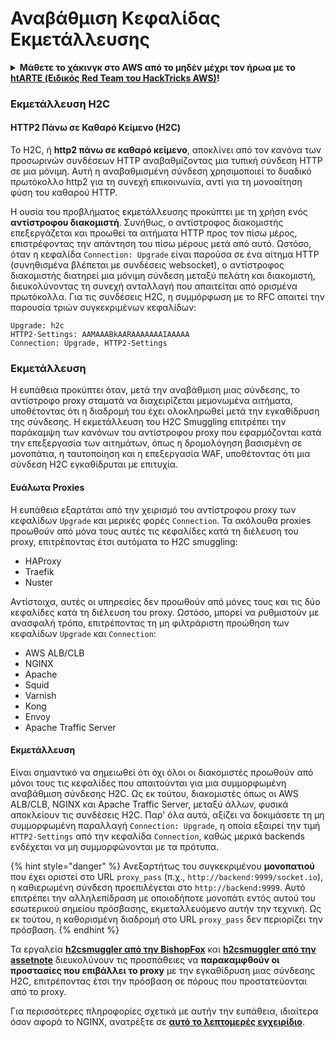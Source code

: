 # Αναβάθμιση Κεφαλίδας Εκμετάλλευσης

<details>

<summary><strong>Μάθετε το χάκινγκ στο AWS από το μηδέν μέχρι τον ήρωα με το</strong> <a href="https://training.hacktricks.xyz/courses/arte"><strong>htARTE (Ειδικός Red Team του HackTricks AWS)</strong></a><strong>!</strong></summary>

Άλλοι τρόποι υποστήριξης του HackTricks:

* Αν θέλετε να δείτε την **εταιρεία σας διαφημισμένη στο HackTricks** ή να **κατεβάσετε το HackTricks σε μορφή PDF** ελέγξτε τα [**ΣΧΕΔΙΑ ΣΥΝΔΡΟΜΗΣ**](https://github.com/sponsors/carlospolop)!
* Αποκτήστε το [**επίσημο PEASS & HackTricks swag**](https://peass.creator-spring.com)
* Ανακαλύψτε [**την Οικογένεια PEASS**](https://opensea.io/collection/the-peass-family), τη συλλογή μας από αποκλειστικά [**NFTs**](https://opensea.io/collection/the-peass-family)
* **Εγγραφείτε στη** 💬 [**ομάδα Discord**](https://discord.gg/hRep4RUj7f) ή στη [**ομάδα τηλεγραφήματος**](https://t.me/peass) ή **ακολουθήστε** μας στο **Twitter** 🐦 [**@carlospolopm**](https://twitter.com/hacktricks\_live)**.**
* **Μοιραστείτε τα χάκινγκ κόλπα σας υποβάλλοντας PRs στα** [**HackTricks**](https://github.com/carlospolop/hacktricks) και [**HackTricks Cloud**](https://github.com/carlospolop/hacktricks-cloud) αποθετήρια του github.

</details>

### Εκμετάλλευση H2C <a href="#http2-over-cleartext-h2c" id="http2-over-cleartext-h2c"></a>

#### HTTP2 Πάνω σε Καθαρό Κείμενο (H2C) <a href="#http2-over-cleartext-h2c" id="http2-over-cleartext-h2c"></a>

Το H2C, ή **http2 πάνω σε καθαρό κείμενο**, αποκλίνει από τον κανόνα των προσωρινών συνδέσεων HTTP αναβαθμίζοντας μια τυπική σύνδεση HTTP σε μια μόνιμη. Αυτή η αναβαθμισμένη σύνδεση χρησιμοποιεί το δυαδικό πρωτόκολλο http2 για τη συνεχή επικοινωνία, αντί για τη μονοαίτηση φύση του καθαρού HTTP.

Η ουσία του προβλήματος εκμετάλλευσης προκύπτει με τη χρήση ενός **αντίστροφου διακομιστή**. Συνήθως, ο αντίστροφος διακομιστής επεξεργάζεται και προωθεί τα αιτήματα HTTP προς τον πίσω μέρος, επιστρέφοντας την απάντηση του πίσω μέρους μετά από αυτό. Ωστόσο, όταν η κεφαλίδα `Connection: Upgrade` είναι παρούσα σε ένα αίτημα HTTP (συνηθισμένα βλέπεται με συνδέσεις websocket), ο αντίστροφος διακομιστής διατηρεί μια μόνιμη σύνδεση μεταξύ πελάτη και διακομιστή, διευκολύνοντας τη συνεχή ανταλλαγή που απαιτείται από ορισμένα πρωτόκολλα. Για τις συνδέσεις H2C, η συμμόρφωση με το RFC απαιτεί την παρουσία τριών συγκεκριμένων κεφαλίδων:
```
Upgrade: h2c
HTTP2-Settings: AAMAAABkAARAAAAAAAIAAAAA
Connection: Upgrade, HTTP2-Settings
```
### Εκμετάλλευση <a href="#exploitation" id="exploitation"></a>

Η ευπάθεια προκύπτει όταν, μετά την αναβάθμιση μιας σύνδεσης, το αντίστροφο proxy σταματά να διαχειρίζεται μεμονωμένα αιτήματα, υποθέτοντας ότι η διαδρομή του έχει ολοκληρωθεί μετά την εγκαθίδρυση της σύνδεσης. Η εκμετάλλευση του H2C Smuggling επιτρέπει την παράκαμψη των κανόνων του αντίστροφου proxy που εφαρμόζονται κατά την επεξεργασία των αιτημάτων, όπως η δρομολόγηση βασισμένη σε μονοπάτια, η ταυτοποίηση και η επεξεργασία WAF, υποθέτοντας ότι μια σύνδεση H2C εγκαθίδρυται με επιτυχία.

#### Ευάλωτα Proxies <a href="#exploitation" id="exploitation"></a>

Η ευπάθεια εξαρτάται από την χειρισμό του αντίστροφου proxy των κεφαλίδων `Upgrade` και μερικές φορές `Connection`. Τα ακόλουθα proxies προωθούν από μόνα τους αυτές τις κεφαλίδες κατά τη διέλευση του proxy, επιτρέποντας έτσι αυτόματα το H2C smuggling:

* HAProxy
* Traefik
* Nuster

Αντίστοιχα, αυτές οι υπηρεσίες δεν προωθούν από μόνες τους και τις δύο κεφαλίδες κατά τη διέλευση του proxy. Ωστόσο, μπορεί να ρυθμιστούν με ανασφαλή τρόπο, επιτρέποντας τη μη φιλτράριστη προώθηση των κεφαλίδων `Upgrade` και `Connection`:

* AWS ALB/CLB
* NGINX
* Apache
* Squid
* Varnish
* Kong
* Envoy
* Apache Traffic Server

#### Εκμετάλλευση <a href="#exploitation" id="exploitation"></a>

Είναι σημαντικό να σημειωθεί ότι όχι όλοι οι διακομιστές προωθούν από μόνοι τους τις κεφαλίδες που απαιτούνται για μια συμμορφωμένη αναβάθμιση σύνδεσης H2C. Ως εκ τούτου, διακομιστές όπως οι AWS ALB/CLB, NGINX και Apache Traffic Server, μεταξύ άλλων, φυσικά αποκλείουν τις συνδέσεις H2C. Παρ' όλα αυτά, αξίζει να δοκιμάσετε τη μη συμμορφωμένη παραλλαγή `Connection: Upgrade`, η οποία εξαιρεί την τιμή `HTTP2-Settings` από την κεφαλίδα `Connection`, καθώς μερικά backends ενδέχεται να μη συμμορφώνονται με τα πρότυπα.

{% hint style="danger" %}
Ανεξαρτήτως του συγκεκριμένου **μονοπατιού** που έχει οριστεί στο URL `proxy_pass` (π.χ., `http://backend:9999/socket.io`), η καθιερωμένη σύνδεση προεπιλέγεται στο `http://backend:9999`. Αυτό επιτρέπει την αλληλεπίδραση με οποιοδήποτε μονοπάτι εντός αυτού του εσωτερικού σημείου πρόσβασης, εκμεταλλευόμενο αυτήν την τεχνική. Ως εκ τούτου, η καθορισμένη διαδρομή στο URL `proxy_pass` δεν περιορίζει την πρόσβαση.
{% endhint %}

Τα εργαλεία [**h2csmuggler από την BishopFox**](https://github.com/BishopFox/h2csmuggler) και [**h2csmuggler από την assetnote**](https://github.com/assetnote/h2csmuggler) διευκολύνουν τις προσπάθειες να **παρακαμφθούν οι προστασίες που επιβάλλει το proxy** με την εγκαθίδρυση μιας σύνδεσης H2C, επιτρέποντας έτσι την πρόσβαση σε πόρους που προστατεύονται από το proxy.

Για περισσότερες πληροφορίες σχετικά με αυτήν την ευπάθεια, ιδιαίτερα όσον αφορά το NGINX, ανατρέξτε σε [**αυτό το λεπτομερές εγχειρίδιο**](../network-services-pentesting/pentesting-web/nginx.md#proxy\_set\_header-upgrade-and-connection).
